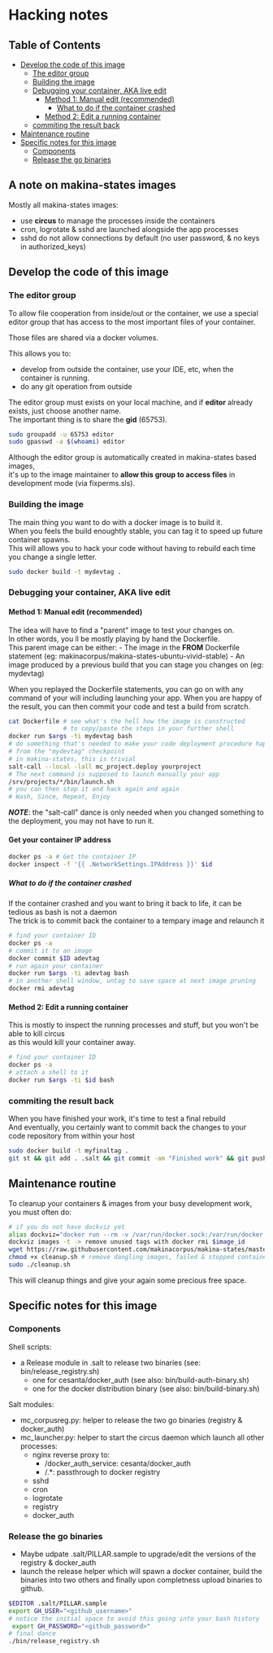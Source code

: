 Hacking notes
================

## Table of Contents
  * [Develop the code of this image](#develop-the-code-of-this-image)
    * [The editor group](#the-editor-group)
    * [Building the image](#building-the-image)
    * [Debugging your container, AKA live edit](#debugging-your-container-aka-live-edit)
      * [Method 1: Manual edit (recommended)](#method-1-manual-edit-recommended)
        * [What to do if the container crashed](#what-to-do-if-the-container-crashed)
      * [Method 2: Edit a running container](#method-2-edit-a-running-container)
    * [commiting the result back](#commiting-the-result-back)
  * [Maintenance routine](#maintenance-routine)
  * [Specific notes for this image](#specific-notes-for-this-image)
    * [Components](#components)
    * [Release the go binaries](#release-the-go-binaries)

## A note on makina-states images
Mostly all makina-states images:
  -  use **circus** to manage the processes inside the containers
  -  cron, logrotate & sshd are launched alongside the app processes
  -  sshd do not allow connections by default (no user password, & no keys in authorized_keys)
    
## Develop the code of this image

### The editor group
To allow file cooperation from inside/out or the container, we use a special editor group that has access to the most important files of your container.

Those files are shared via a docker volumes.

This allows you to:
 * develop from outside the container, use your IDE, etc, when the container is running.
 * do any git operation from outside

The editor group must exists on your local machine, and if **editor** already exists, just choose another name.<br/>
The important thing is to share the **gid** (65753).
```bash
sudo groupadd -u 65753 editor
sudo gpasswd -a $(whoami) editor
```
Although the editor group is automatically created in makina-states based images,<br/>
it's up to the image maintainer to **allow this group to access files** in development mode (via fixperms.sls).

### Building the image
The main thing you want to do with a docker image is to build it.<br/>
When you feels the build enoughtly stable, you can tag it to speed up future container spawns.<br/>
This will allows you to hack your code without having to rebuild each time you change a single letter.<br/>
```bash
sudo docker build -t mydevtag .
```

### Debugging your container, AKA live edit
#### Method 1: Manual edit (recommended)
The idea will have to find a "parent" image to test your changes on.<br/>
In other words, you ll be mostly playing by hand the Dockerfile.<br/>
This parent image can be either:
    - The image in the **FROM** Dockerfile statement (eg: makinacorpus/makina-states-ubuntu-vivid-stable)
    - An image produced by a previous build that you can stage you changes on (eg: mydevtag)

When you replayed the Dockerfile statements, you can go on with any command of your will including launching your app.
When you are happy of the result, you can then commit your code and test a build from scratch.
```bash
cat Dockerfile # see what's the hell how the image is constructed
               # to copy/paste the steps in your further shell
docker run $args -ti mydevtag bash
# do something that's needed to make your code deployment procedure happy
# from the "mydevtag" checkpoint
# in makina-states, this is trivial
salt-call --local -lall mc_project.deploy yourproject
# The next command is supposed to launch manually your app
/srv/projects/*/bin/launch.sh
# you can then stop it and hack again and again
# Wash, Since, Repeat, Enjoy
```
***NOTE***: the "salt-call" dance is only needed when you changed something to the deployment, you may not have to run it.

#### Get your container IP address
```bash
docker ps -a # Get the container IP
docker inspect -f '{{ .NetworkSettings.IPAddress }}' $id
```

##### What to do if the container crashed
If the container crashed and you want to bring it back to life, it can be tedious as bash is not a daemon<br/>
The trick is to commit back the container to a tempary image and relaunch it<br/>
```bash
# find your container ID
docker ps -a
# commit it to an image
docker commit $ID adevtag
# run again your container
docker run $args -ti adevtag bash
# in another shell window, untag to save space at next image pruning
docker rmi adevtag
```

#### Method 2: Edit a running container
This is mostly to inspect the running processes and stuff, but you won't be able to kill circus<br/>
as this would kill your container away.
```bash
# find your container ID
docker ps -a
# attach a shell to it
docker run $args -ti $id bash
```               

### commiting the result back
When you have finished your work, it's time to test a final rebuild<br/>
And eventually, you certainly want to commit back the changes to your code repository from within your host
```bash
sudo docker build -t myfinaltag .
git st && git add . .salt && git commit -am "Finished work" && git push 
```
## Maintenance routine
To cleanup your containers & images from your busy development work, you must often do:
```bash
# if you do not have dockviz yet
alias dockviz="docker run --rm -v /var/run/docker.sock:/var/run/docker.sock nate/dockviz"
dockviz images -t -> remove unused tags with docker rmi $image_id
wget https://raw.githubusercontent.com/makinacorpus/makina-states/master/docker/cleanup.sh
chmod +x cleanup.sh # remove dangling images, failed & stopped containers, READ ONCE THE SCRIPT !!!
sudo ./cleanup.sh
```
This will cleanup things and give your again some precious free space.

## Specific notes for this image
### Components
Shell scripts:
- a Release module in .salt to release two binaries (see: bin/release_registry.sh)
	-  one for cesanta/docker_auth (see also: bin/build-auth-binary.sh)
	-  one for the docker distribution binary (see also: bin/build-binary.sh)

Salt modules:
- mc_corpusreg.py: helper to release the two go binaries (registry & docker_auth)
- mc_launcher.py: helper to start the circus daemon which launch all other processes:
    - nginx reverse proxy to:
        - /docker_auth_service: cesanta/docker_auth
        - /.*: passthrough to docker registry
	- sshd
	- cron
	- logrotate
	- registry
	- docker_auth

### Release the go binaries
- Maybe udpate .salt/PILLAR.sample to upgrade/edit the versions of the registry & docker_auth
- launch the release helper which will spawn a docker container, build the binaries into two others and finally upon completness upload binaries to github.
```bash
$EDITOR .salt/PILLAR.sample
export GH_USER="<github_username>"
# notice the initial space to avoid this going into your bash history
 export GH_PASSWORD="<github_password>"
# final dance
./bin/release_registry.sh
```

<!--
TOC created by [gh-md-toc](https://github.com/ekalinin/github-markdown-toc)
-->
